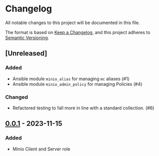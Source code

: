 # Changelog

All notable changes to this project will be documented in this file.

The format is based on [Keep a Changelog](https://keepachangelog.com/en/1.0.0/),
and this project adheres to [Semantic Versioning](https://semver.org/spec/v2.0.0.html).

## [Unreleased]

### Added

- Ansible module `minio_alias` for managing `mc` aliases (#1)
- Ansible module `minio_admin_policy` for managing Policies (#4)

### Changed

- Refactored testing to fall more in line with a standard collection. (#6)

## [0.0.1] - 2023-11-15

### Added

- Minio Client and Server role

[0.0.1]: https://git.dubzland.net/dubzland/ansible-collection-minio/-/tree/0.0.1

